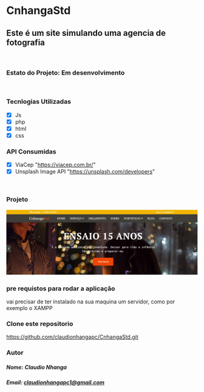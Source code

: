 # CnhangaStd

## Este é um site simulando uma agencia de fotografia 
<br/>

### Estato do Projeto: Em desenvolvimento
<br/>

### Tecnlogias Utilizadas 
- [x] Js
- [x] php
- [x] html
- [x] css

### API Consumidas
- [x] ViaCep "https://viacep.com.br/"
- [x] Unsplash Image API "https://unsplash.com/developers"

<br/>

### Projeto

!["CnhangaStd"](assets/images/banner-claudio.jpg)

### pre requistos para rodar a aplicação

vai precisar de ter instalado na sua maquina um servidor, como por exemplo o XAMPP
<br/>

### Clone este repositorio
https://github.com/claudionhangapc/CnhangaStd.git
### Autor

##### Nome: Claudio Nhanga
##### Email: claudionhangapc1@gmail.com
